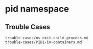 # pid namespace

## Trouble Cases
```{toctree}
trouble-cases/ns-exit-child-process.md
trouble-cases/PID1-in-containers.md
```